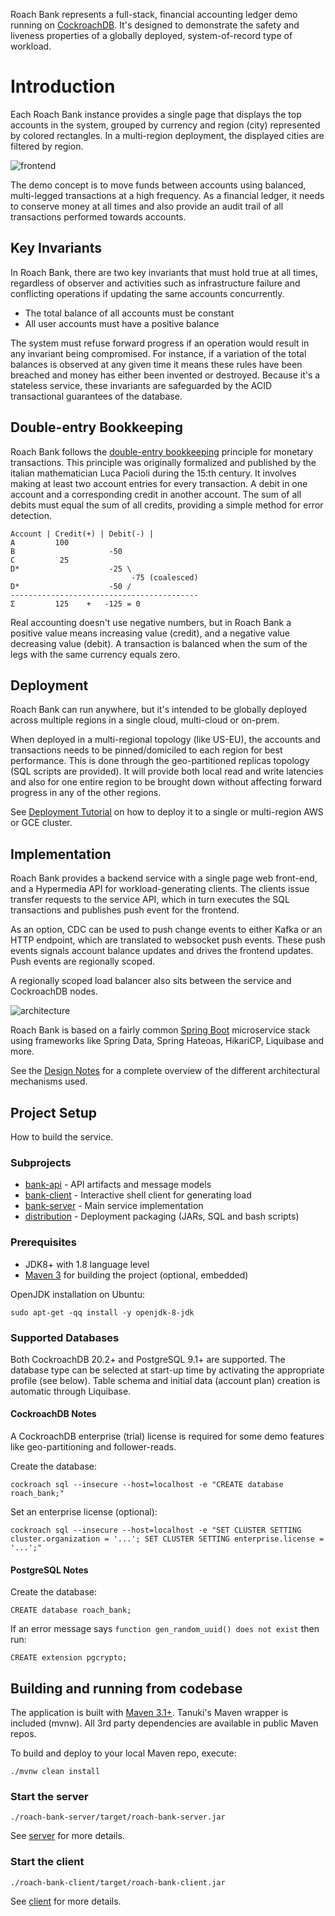 Roach Bank represents a full-stack, financial accounting ledger demo running on [CockroachDB](https://www.cockroachlabs.com/). 
It's designed to demonstrate the safety and liveness properties of a globally deployed, system-of-record type 
of workload.

# Introduction

Each Roach Bank instance provides a single page that displays the top accounts in the system, grouped 
by currency and region (city) represented by colored rectangles. In a multi-region deployment, the 
displayed cities are filtered by region.

![frontend](diagram_frontend.png)
                
The demo concept is to move funds between accounts using balanced, multi-legged transactions at a high
frequency. As a financial ledger, it needs to conserve money at all times and also provide an audit trail 
of all transactions performed towards accounts. 

## Key Invariants

In Roach Bank, there are two key invariants that must hold true at all times, regardless of observer
and activities such as infrastructure failure and conflicting operations if updating the same accounts 
concurrently.

* The total balance of all accounts must be constant
* All user accounts must have a positive balance

The system must refuse forward progress if an operation would result in any invariant being compromised. 
For instance, if a variation of the total balances is observed at any given time it means these rules 
have been breached and money has either been invented or destroyed. Because it's a stateless service, 
these invariants are safeguarded by the ACID transactional guarantees of the database.

## Double-entry Bookkeeping

Roach Bank follows the [double-entry bookkeeping](https://en.wikipedia.org/wiki/Double-entry_bookkeeping)
principle for monetary transactions. This principle was originally formalized and published by the italian 
mathematician Luca Pacioli during the 15:th century. It involves making at least two account entries for 
every transaction. A debit in one account and a corresponding credit in another account. The sum of all 
debits must equal the sum of all credits, providing a simple method for error detection.

    Account | Credit(+) | Debit(-) |
    A         100               
    B                     -50
    C          25
    D*                    -25 \
                               -75 (coalesced)
    D*                    -50 /
    ------------------------------------------
    Σ         125    +   -125 = 0 

Real accounting doesn't use negative numbers, but in Roach Bank a positive value means increasing value (credit),
and a negative value decreasing value (debit). A transaction is balanced when the sum of the legs with
the same currency equals zero.

## Deployment
         
Roach Bank can run anywhere, but it's intended to be globally deployed across multiple 
regions in a single cloud, multi-cloud or on-prem. 

When deployed in a multi-regional topology (like US-EU), the accounts and transactions needs 
to be pinned/domiciled to each region for best performance. This is done through the 
geo-partitioned replicas topology (SQL scripts are provided). It will provide both 
local read and write latencies and also for one entire region to be brought down without 
affecting forward progress in any of the other regions.

See [Deployment Tutorial](distribution/README.md) on how to deploy it to a single 
or multi-region AWS or GCE cluster.

## Implementation

Roach Bank provides a backend service with a single page web front-end, and a Hypermedia API 
for workload-generating clients. The clients issue transfer requests to the service API, 
which in turn executes the SQL transactions and publishes push event for the frontend. 

As an option, CDC can be used to push change events to either Kafka or an HTTP endpoint, 
which are translated to websocket push events. These push events signals account balance updates
and drives the frontend updates. Push events are regionally scoped.

A regionally scoped load balancer also sits between the service and CockroachDB nodes.

![architecture](diagram_architecture.png)

Roach Bank is based on a fairly common [Spring Boot](https://spring.io/projects/spring-boot) microservice 
stack using frameworks like Spring Data, Spring Hateoas, HikariCP, Liquibase and more. 

See the [Design Notes](DESIGN.md) for a complete overview of the different architectural 
mechanisms used.

## Project Setup

How to build the service.

### Subprojects

- [bank-api](roach-bank-api/README.md) - API artifacts and message models
- [bank-client](roach-bank-client/README.md) - Interactive shell client for generating load
- [bank-server](roach-bank-server/README.md) - Main service implementation
- [distribution](distribution/README.md) - Deployment packaging (JARs, SQL and bash scripts)

### Prerequisites

- JDK8+ with 1.8 language level 
- [Maven 3](https://maven.apache.org/download.cgi) for building the project (optional, embedded)  

OpenJDK installation on Ubuntu:

    sudo apt-get -qq install -y openjdk-8-jdk

### Supported Databases

Both CockroachDB 20.2+ and PostgreSQL 9.1+ are supported. The database type can be selected 
at start-up time by activating the appropriate profile (see below). Table schema and
initial data (account plan) creation is automatic through Liquibase. 

#### CockroachDB Notes

A CockroachDB enterprise (trial) license is required for some demo features like 
geo-partitioning and follower-reads.

Create the database:

    cockroach sql --insecure --host=localhost -e "CREATE database roach_bank;"
    
Set an enterprise license (optional):

    cockroach sql --insecure --host=localhost -e "SET CLUSTER SETTING cluster.organization = '...'; SET CLUSTER SETTING enterprise.license = '...';"
 
#### PostgreSQL Notes

Create the database:

    CREATE database roach_bank;

If an error message says `function gen_random_uuid() does not exist` then run:

    CREATE extension pgcrypto;

## Building and running from codebase

The application is built with [Maven 3.1+](https://maven.apache.org/download.cgi).
Tanuki's Maven wrapper is included (mvnw). All 3rd party dependencies are available in public Maven repos.

To build and deploy to your local Maven repo, execute:

    ./mvnw clean install

### Start the server

    ./roach-bank-server/target/roach-bank-server.jar 
        
See [server](roach-bank-server/README.md) for more details.

### Start the client

    ./roach-bank-client/target/roach-bank-client.jar 

See [client](roach-bank-client/README.md) for more details.

